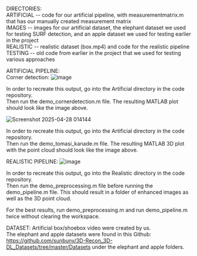 DIRECTORIES:  
ARTIFICIAL -- code for our artificial pipeline, with measurementmatrix.m that has our manually created measurement matrix  
IMAGES -- images for our artificial dataset, the elephant dataset we used for testing SURF detection, and an apple dataset we used for testing earlier in the project  
REALISTIC -- realistic dataset (box.mp4) and code for the realistic pipeline  
TESTING -- old code from earlier in the project that we used for testing various approaches  
  
ARTIFICIAL PIPELINE:  
Corner detection:
![image](https://github.com/user-attachments/assets/ebd96449-8ce4-4fa7-ab46-5cdd3564c4b8)
  
In order to recreate this output, go into the Artificial directory in the code repository.  
Then run the demo_cornerdetection.m file. The resulting MATLAB plot should look like the image above.  

![Screenshot 2025-04-28 014144](https://github.com/user-attachments/assets/f6eba504-df3c-4700-b620-0a2291170f3f)

In order to recreate this output, go into the Artificial directory in the code repository.  
Then run the demo_tomasi_kanade.m file. The resulting MATLAB 3D plot with the point cloud should look like the image above.  
  



REALISTIC PIPELINE: 
![image](https://github.com/user-attachments/assets/1367ce31-515d-4878-abb4-b5571e0c0f5d)

In order to recreate this output, go into the Realistic directory in the code repository.  
Then run the demo_preprocessing.m file before running the demo_pipeline.m file. This should result in a folder of enhanced images as well as the 3D point cloud.  

For the best results, run demo_preprocessing.m and run demo_pipeline.m twice without clearing the workspace.
  
DATASET:
Artificial box/shoebox video were created by us.  
The elephant and apple datasets were found in this Github: https://github.com/sunbuny/3D-Recon_3D-DL_Datasets/tree/master/Datasets under the elephant and apple folders.  
